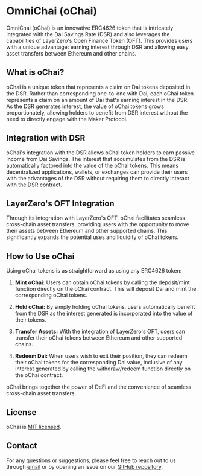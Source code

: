 # OmniChai (oChai)

OmniChai (oChai) is an innovative ERC4626 token that is intricately integrated with the Dai Savings Rate (DSR) and also leverages the capabilities of LayerZero's Open Finance Token (OFT). This provides users with a unique advantage: earning interest through DSR and allowing easy asset transfers between Ethereum and other chains.

## What is oChai?

oChai is a unique token that represents a claim on Dai tokens deposited in the DSR. Rather than corresponding one-to-one with Dai, each oChai token represents a claim on an amount of Dai that's earning interest in the DSR. As the DSR generates interest, the value of oChai tokens grows proportionately, allowing holders to benefit from DSR interest without the need to directly engage with the Maker Protocol.

## Integration with DSR

oChai's integration with the DSR allows oChai token holders to earn passive income from Dai Savings. The interest that accumulates from the DSR is automatically factored into the value of the oChai tokens. This means decentralized applications, wallets, or exchanges can provide their users with the advantages of the DSR without requiring them to directly interact with the DSR contract.

## LayerZero's OFT Integration

Through its integration with LayerZero's OFT, oChai facilitates seamless cross-chain asset transfers, providing users with the opportunity to move their assets between Ethereum and other supported chains. This significantly expands the potential uses and liquidity of oChai tokens.

## How to Use oChai

Using oChai tokens is as straightforward as using any ERC4626 token:

1. **Mint oChai:** Users can obtain oChai tokens by calling the deposit/mint function directly on the oChai contract. This will deposit Dai and mint the corresponding oChai tokens.

2. **Hold oChai:** By simply holding oChai tokens, users automatically benefit from the DSR as the interest generated is incorporated into the value of their tokens.

3. **Transfer Assets:** With the integration of LayerZero's OFT, users can transfer their oChai tokens between Ethereum and other supported chains.

4. **Redeem Dai:** When users wish to exit their position, they can redeem their oChai tokens for the corresponding Dai value, inclusive of any interest generated by calling the withdraw/redeem function directly on the oChai contract.

oChai brings together the power of DeFi and the convenience of seamless cross-chain asset transfers.

## License

oChai is [MIT licensed](./LICENSE).

## Contact

For any questions or suggestions, please feel free to reach out to us through [email](hb@thegreathb.com) or by opening an issue on our [GitHub repository](https://github.com/lz-asia/oChai/issues).

